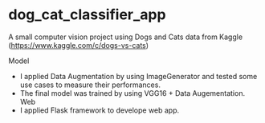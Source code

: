 # dog_cat_classifier_app
A small computer vision project using Dogs and Cats data from Kaggle (https://www.kaggle.com/c/dogs-vs-cats)

Model
  - I applied Data Augmentation by using ImageGenerator and tested some use cases to measure their performances.
  - The final model was trained by using VGG16 + Data Augementation.
Web
  - I applied Flask framework to develope web app.
